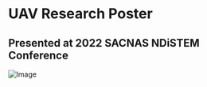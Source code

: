 # **UAV Research Poster**
## **Presented at 2022 SACNAS NDiSTEM Conference**
![Image](https://github.com/user-attachments/assets/3044bcdc-fbd2-4692-98ef-41470f401be6)
